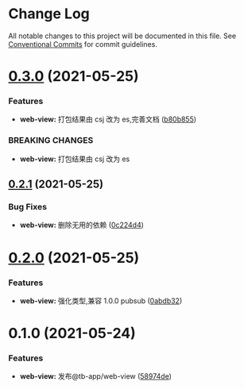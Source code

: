 # Change Log

All notable changes to this project will be documented in this file.
See [Conventional Commits](https://conventionalcommits.org) for commit guidelines.

# [0.3.0](https://github.com/noshower/tb-app/compare/@tb-app/web-view@0.2.1...@tb-app/web-view@0.3.0) (2021-05-25)

### Features

- **web-view:** 打包结果由 csj 改为 es,完善文档 ([b80b855](https://github.com/noshower/tb-app/commit/b80b8553f7e9243e813e09c19577dcb70e4e47de))

### BREAKING CHANGES

- **web-view:** 打包结果由 csj 改为 es

## [0.2.1](https://github.com/noshower/tb-app/compare/@tb-app/web-view@0.2.0...@tb-app/web-view@0.2.1) (2021-05-25)

### Bug Fixes

- **web-view:** 删除无用的依赖 ([0c224d4](https://github.com/noshower/tb-app/commit/0c224d458f88160a0c70187e78af95584d67bce4))

# [0.2.0](https://github.com/noshower/tb-app/compare/@tb-app/web-view@0.1.0...@tb-app/web-view@0.2.0) (2021-05-25)

### Features

- **web-view:** 强化类型,兼容 1.0.0 pubsub ([0abdb32](https://github.com/noshower/tb-app/commit/0abdb323a975c88fdc08fefc806341726d26d164))

# 0.1.0 (2021-05-24)

### Features

- **web-view:** 发布@tb-app/web-view ([58974de](https://github.com/noshower/tb-app/commit/58974de6cb5631d5f6847f60445722b1081efb61))
